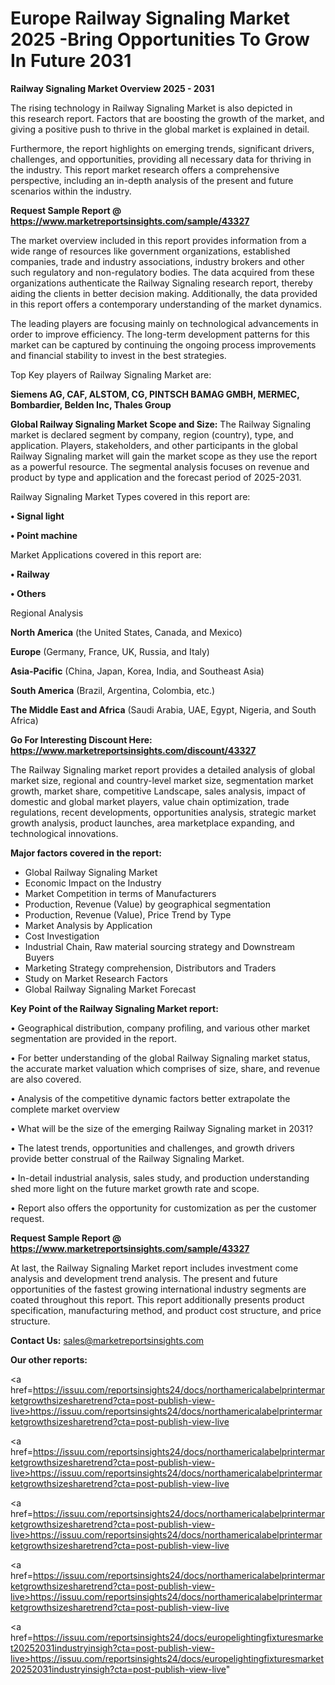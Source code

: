 # Europe Railway Signaling Market 2025 -Bring Opportunities To Grow In Future 2031

<Strong> Railway Signaling Market Overview 2025 - 2031</strong>

The rising technology in Railway Signaling Market is also depicted in this research report. Factors that are boosting the growth of the market, and giving a positive push to thrive in the global market is explained in detail.

Furthermore, the report highlights on emerging trends, significant drivers, challenges, and opportunities, providing all necessary data for thriving in the industry. This report market research offers a comprehensive perspective, including an in-depth analysis of the present and future scenarios within the industry.

<strong>Request Sample Report @ <a href=https://www.marketreportsinsights.com/sample/43327>https://www.marketreportsinsights.com/sample/43327</a></strong>

The market overview included in this report provides information from a wide range of resources like government organizations, established companies, trade and industry associations, industry brokers and other such regulatory and non-regulatory bodies. The data acquired from these organizations authenticate the Railway Signaling research report, thereby aiding the clients in better decision making. Additionally, the data provided in this report offers a contemporary understanding of the market dynamics.

The leading players are focusing mainly on technological advancements in order to improve efficiency. The long-term development patterns for this market can be captured by continuing the ongoing process improvements and financial stability to invest in the best strategies.

Top Key players of Railway Signaling Market are:

<strong>Siemens AG, CAF, ALSTOM, CG, PINTSCH BAMAG GMBH, MERMEC, Bombardier, Belden Inc, Thales Group</strong>

<strong><b>Global Railway Signaling Market Scope and Size:</b></strong>
The Railway Signaling market is declared segment by company, region (country), type, and application. Players, stakeholders, and other participants in the global Railway Signaling market will gain the market scope as they use the report as a powerful resource. The segmental analysis focuses on revenue and product by type and application and the forecast period of 2025-2031.

Railway Signaling Market Types covered in this report are:

<strong>•  Signal light

•  Point machine</strong>

Market Applications covered in this report are:

<strong>•  Railway

•  Others</strong> 

Regional Analysis

<strong>North America</strong> (the United States, Canada, and Mexico)

<strong>Europe</strong> (Germany, France, UK, Russia, and Italy)

<strong>Asia-Pacific</strong> (China, Japan, Korea, India, and Southeast Asia)

<strong>South America</strong> (Brazil, Argentina, Colombia, etc.)

<strong>The Middle East and Africa</strong> (Saudi Arabia, UAE, Egypt, Nigeria, and South Africa)

<strong>Go For Interesting Discount Here: <a href=https://www.marketreportsinsights.com/discount/43327>https://www.marketreportsinsights.com/discount/43327</a></strong>

The Railway Signaling market report provides a detailed analysis of global market size, regional and country-level market size, segmentation market growth, market share, competitive Landscape, sales analysis, impact of domestic and global market players, value chain optimization, trade regulations, recent developments, opportunities analysis, strategic market growth analysis, product launches, area marketplace expanding, and technological innovations.

<strong><b>Major factors covered in the report:</b></strong>
<ul>
  <li>Global Railway Signaling Market </li>
  <li>Economic Impact on the Industry</li>
  <li>Market Competition in terms of Manufacturers</li>
  <li>Production, Revenue (Value) by geographical segmentation</li>
  <li>Production, Revenue (Value), Price Trend by Type</li>
  <li>Market Analysis by Application</li>
  <li>Cost Investigation</li>
  <li>Industrial Chain, Raw material sourcing strategy and Downstream Buyers</li>
  <li>Marketing Strategy comprehension, Distributors and Traders</li>
  <li>Study on Market Research Factors</li>
  <li>Global Railway Signaling Market Forecast</li>
</ul>

<strong><b>Key Point of the Railway Signaling Market report:</b></strong>

• Geographical distribution, company profiling, and various other market segmentation are provided in the report.

• For better understanding of the global Railway Signaling market status, the accurate market valuation which comprises of size, share, and revenue are also covered.

• Analysis of the competitive dynamic factors better extrapolate the complete market overview

• What will be the size of the emerging Railway Signaling market in 2031?

• The latest trends, opportunities and challenges, and growth drivers provide better construal of the Railway Signaling Market.

• In-detail industrial analysis, sales study, and production understanding shed more light on the future market growth rate and scope.

• Report also offers the opportunity for customization as per the customer request.

<strong>Request Sample Report @ <a href=https://www.marketreportsinsights.com/sample/43327>https://www.marketreportsinsights.com/sample/43327</a></strong>

At last, the Railway Signaling Market report includes investment come analysis and development trend analysis. The present and future opportunities of the fastest growing international industry segments are coated throughout this report. This report additionally presents product specification, manufacturing method, and product cost structure, and price structure.

<strong>Contact Us:</strong>
sales@marketreportsinsights.com

<strong>Our other reports:</strong>

<a href=https://issuu.com/reportsinsights24/docs/northamericalabelprintermarketgrowthsizesharetrend?cta=post-publish-view-live>https://issuu.com/reportsinsights24/docs/northamericalabelprintermarketgrowthsizesharetrend?cta=post-publish-view-live</a>

<a href=https://issuu.com/reportsinsights24/docs/northamericalabelprintermarketgrowthsizesharetrend?cta=post-publish-view-live>https://issuu.com/reportsinsights24/docs/northamericalabelprintermarketgrowthsizesharetrend?cta=post-publish-view-live</a>

<a href=https://issuu.com/reportsinsights24/docs/northamericalabelprintermarketgrowthsizesharetrend?cta=post-publish-view-live>https://issuu.com/reportsinsights24/docs/northamericalabelprintermarketgrowthsizesharetrend?cta=post-publish-view-live</a>

<a href=https://issuu.com/reportsinsights24/docs/northamericalabelprintermarketgrowthsizesharetrend?cta=post-publish-view-live>https://issuu.com/reportsinsights24/docs/northamericalabelprintermarketgrowthsizesharetrend?cta=post-publish-view-live</a>

<a href=https://issuu.com/reportsinsights24/docs/europelightingfixturesmarket20252031industryinsigh?cta=post-publish-view-live>https://issuu.com/reportsinsights24/docs/europelightingfixturesmarket20252031industryinsigh?cta=post-publish-view-live</a>"
